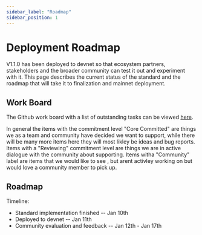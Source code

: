 ```yaml
---
sidebar_label: "Roadmap"
sidebar_position: 1
---
```


# Deployment Roadmap

V1.1.0 has been deployed to devnet so that ecosystem partners, stakeholders and the broader community can test it out and experiment with it. This page describes the current status of the standard and the roadmap that will take it to finalization and mainnet deployment.

## Work Board

The Github work board with a list of outstanding tasks can be viewed [here](https://github.com/orgs/metaplex-foundation/projects/1/views/25
).

In general the items with the commitment level "Core Committed" are things we as a team and community have decided we want to support, while there will be many more items here they will most likley be ideas and bug reports. Items with a "Reviewing" commitment level are things we are in active dialogue with the community about supporting. Items witha "Community" label are items that we would like to see , but arent activley working on but would love a community member to pick up.


## Roadmap

Timeline:

* Standard implementation finished -- Jan 10th
* Deployed to devnet -- Jan 11th
* Community evaluation and feedback -- Jan 12th - Jan 17th

